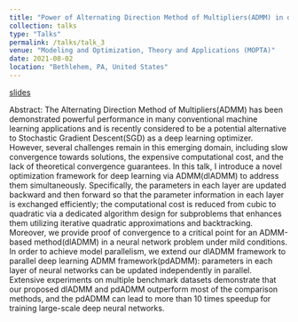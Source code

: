 ```yaml
---
title: "Power of Alternating Direction Method of Multipliers(ADMM) in deep learning"
collection: talks
type: "Talks"
permalink: /talks/talk_3
venue: "Modeling and Optimization, Theory and Applications (MOPTA)"
date: 2021-08-02
location: "Bethlehem, PA, United States"
---
```


[slides](https://github.com/xianggebenben/Junxiang_Wang.github.io/blob/master/supplementary_material/MOPTA2021/MOPTA_talk.pdf)

Abstract: The Alternating Direction Method of Multipliers(ADMM) has been demonstrated powerful performance in many conventional machine learning applications and is recently considered to be a potential alternative to Stochastic Gradient Descent(SGD) as a deep learning optimizer. However, several challenges remain in this emerging domain, including slow convergence towards solutions, the expensive computational cost, and the lack of theoretical convergence guarantees. In this talk, I introduce a novel optimization framework for deep learning via ADMM(dlADMM) to address them simultaneously. Specifically, the parameters in each layer are updated backward and then forward so that the parameter information in each layer is exchanged efficiently; the computational cost is reduced from cubic to quadratic via a dedicated algorithm design for subproblems that enhances them utilizing iterative quadratic approximations and backtracking. Moreover, we provide proof of convergence to a critical point for an ADMM-based method(dlADMM) in a neural network problem under mild conditions. In order to achieve model parallelism, we extend our dlADMM framework to parallel deep learning ADMM framework(pdADMM): parameters in each layer of neural networks can be updated independently in parallel. Extensive experiments on multiple benchmark datasets demonstrate that our proposed dlADMM and pdADMM outperform most of the comparison methods, and the pdADMM can lead to more than 10 times speedup for training large-scale deep neural networks.

